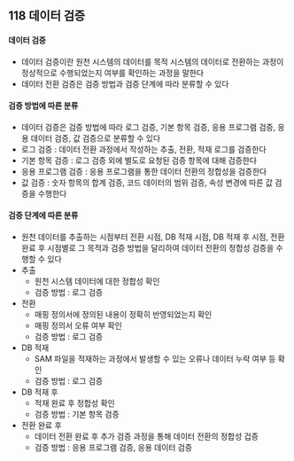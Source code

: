 ## 118 데이터 검증

#### 데이터 검증

- 데이터 검증이란 원천 시스템의 데이터를 목적 시스템의 데이터로 전환하는 과정이 정상적으로 수행되었는지 여부를 확인하는 과정을 말한다
- 데이터 전환 검증은 검증 방법과 검증 단계에 따라 분류할 수 있다



#### 검증 방법에 따른 분류

- 데이터 검증은 검증 방법에 따라 로그 검증, 기본 항목 검증, 응용 프로그램 검증, 응용 데이터 검증, 값 검증으로 분류할 수 있다
- 로그 검증 : 데이터 전환 과정에서 작성하는 추출, 전환, 적재 로그를 검증한다
- 기본 항목 검증 : 로그 검증 외에 별도로 요청된 검증 항목에 대해 검증한다
- 응용 프로그램 검증 : 응용 프로그램을 통한 데이터 전환의 정합성을 검증한다
- 값 검증 : 숫자 항목의 합계 검증, 코드 데이터의 범위 검증, 속성 변경에 따른 값 검증을 수행한다



#### 검증 단계에 따른 분류

- 원천 데이터를 추출하는 시점부터 전환 시점, DB 적재 시점, DB 적재 후 시점, 전환 완료 후 시점별로 그 목적과 검증 방법을 달리하여 데이터 전환의 정합성 검증을 수행할 수 있다
- 추출
  - 원천 시스템 데이터에 대한 정합성 확인
  - 검증 방법 : 로그 검증
- 전환
  - 매핑 정의서에 정의된 내용이 정확히 반영되었는지 확인
  - 매핑 정의서 오류 여부 확인
  - 검증 방법 : 로그 검증
- DB 적재
  - SAM 파일을 적재하는 과정에서 발생할 수 있는 오류나 데이터 누락 여부 등 확인
  - 검증 방법 : 로그 검증
- DB 적재 후
  - 적재 완료 후 정합성 확인
  - 검증 방법 : 기본 항목 검증
- 전환 완료 후
  - 데이터 전환 완료 후 추가 검증 과정을 통해 데이터 전환의 정합성 겁증
  - 검증 방법 : 응용 프로그램 검증, 응용 데이터 검증